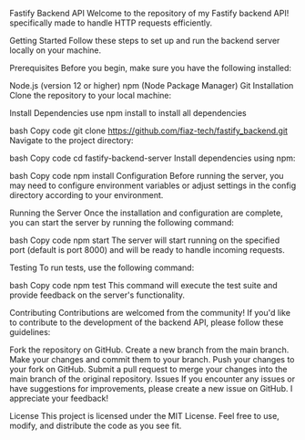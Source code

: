 Fastify Backend API
Welcome to the repository of my Fastify backend API! specifically made to handle HTTP requests efficiently.

Getting Started
Follow these steps to set up and run the backend server locally on your machine.

Prerequisites
Before you begin, make sure you have the following installed:

Node.js (version 12 or higher)
npm (Node Package Manager)
Git
Installation
Clone the repository to your local machine:

Install Dependencies
use npm install to install all dependencies

bash
Copy code
git clone https://github.com/fiaz-tech/fastify_backend.git
Navigate to the project directory:

bash
Copy code
cd fastify-backend-server
Install dependencies using npm:

bash
Copy code
npm install
Configuration
Before running the server, you may need to configure environment variables or adjust settings in the config directory according to your environment.

Running the Server
Once the installation and configuration are complete, you can start the server by running the following command:

bash
Copy code
npm start
The server will start running on the specified port (default is port 8000) and will be ready to handle incoming requests.

Testing
To run tests, use the following command:

bash
Copy code
npm test
This command will execute the test suite and provide feedback on the server's functionality.

Contributing
Contributions are welcomed from the community! If you'd like to contribute to the development of the backend API, please follow these guidelines:

Fork the repository on GitHub.
Create a new branch from the main branch.
Make your changes and commit them to your branch.
Push your changes to your fork on GitHub.
Submit a pull request to merge your changes into the main branch of the original repository.
Issues
If you encounter any issues or have suggestions for improvements, please create a new issue on GitHub. I appreciate your feedback!

License
This project is licensed under the MIT License. Feel free to use, modify, and distribute the code as you see fit.

